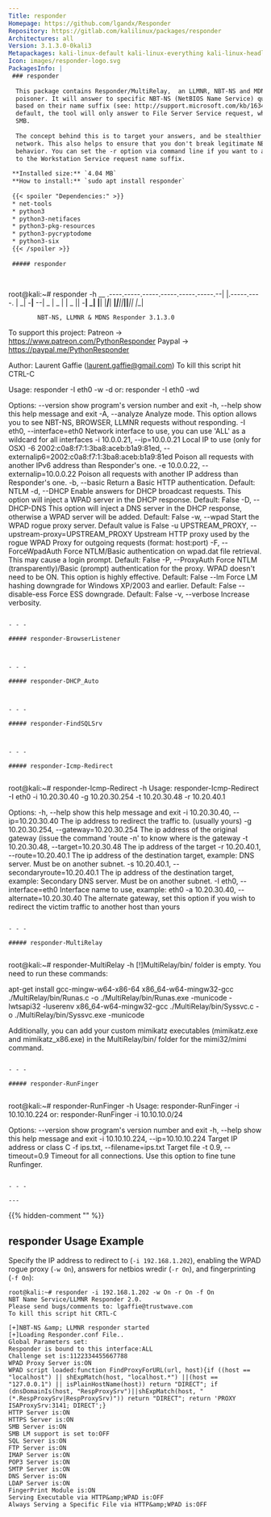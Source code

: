 ```yaml
---
Title: responder
Homepage: https://github.com/lgandx/Responder
Repository: https://gitlab.com/kalilinux/packages/responder
Architectures: all
Version: 3.1.3.0-0kali3
Metapackages: kali-linux-default kali-linux-everything kali-linux-headless kali-linux-large kali-tools-sniffing-spoofing kali-tools-top10 
Icon: images/responder-logo.svg
PackagesInfo: |
 ### responder
 
  This package contains Responder/MultiRelay,  an LLMNR, NBT-NS and MDNS
  poisoner. It will answer to specific NBT-NS (NetBIOS Name Service) queries
  based on their name suffix (see: http://support.microsoft.com/kb/163409). By
  default, the tool will only answer to File Server Service request, which is for
  SMB.
   
  The concept behind this is to target your answers, and be stealthier on the
  network. This also helps to ensure that you don't break legitimate NBT-NS
  behavior. You can set the -r option via command line if you want to answer
  to the Workstation Service request name suffix.
 
 **Installed size:** `4.04 MB`  
 **How to install:** `sudo apt install responder`  
 
 {{< spoiler "Dependencies:" >}}
 * net-tools
 * python3
 * python3-netifaces
 * python3-pkg-resources
 * python3-pycryptodome
 * python3-six
 {{< /spoiler >}}
 
 ##### responder
 
 
 ```
 root@kali:~# responder -h
                                          __
   .----.-----.-----.-----.-----.-----.--|  |.-----.----.
   |   _|  -__|__ --|  _  |  _  |     |  _  ||  -__|   _|
   |__| |_____|_____|   __|_____|__|__|_____||_____|__|
                    |__|
 
            NBT-NS, LLMNR & MDNS Responder 3.1.3.0
 
   To support this project:
   Patreon -> https://www.patreon.com/PythonResponder
   Paypal  -> https://paypal.me/PythonResponder
 
   Author: Laurent Gaffie (laurent.gaffie@gmail.com)
   To kill this script hit CTRL-C
 
 Usage: responder -I eth0 -w -d
 or:
 responder -I eth0 -wd
 
 Options:
   --version             show program's version number and exit
   -h, --help            show this help message and exit
   -A, --analyze         Analyze mode. This option allows you to see NBT-NS,
                         BROWSER, LLMNR requests without responding.
   -I eth0, --interface=eth0
                         Network interface to use, you can use 'ALL' as a
                         wildcard for all interfaces
   -i 10.0.0.21, --ip=10.0.0.21
                         Local IP to use (only for OSX)
   -6 2002:c0a8:f7:1:3ba8:aceb:b1a9:81ed, --externalip6=2002:c0a8:f7:1:3ba8:aceb:b1a9:81ed
                         Poison all requests with another IPv6 address than
                         Responder's one.
   -e 10.0.0.22, --externalip=10.0.0.22
                         Poison all requests with another IP address than
                         Responder's one.
   -b, --basic           Return a Basic HTTP authentication. Default: NTLM
   -d, --DHCP            Enable answers for DHCP broadcast requests. This
                         option will inject a WPAD server in the DHCP response.
                         Default: False
   -D, --DHCP-DNS        This option will inject a DNS server in the DHCP
                         response, otherwise a WPAD server will be added.
                         Default: False
   -w, --wpad            Start the WPAD rogue proxy server. Default value is
                         False
   -u UPSTREAM_PROXY, --upstream-proxy=UPSTREAM_PROXY
                         Upstream HTTP proxy used by the rogue WPAD Proxy for
                         outgoing requests (format: host:port)
   -F, --ForceWpadAuth   Force NTLM/Basic authentication on wpad.dat file
                         retrieval. This may cause a login prompt. Default:
                         False
   -P, --ProxyAuth       Force NTLM (transparently)/Basic (prompt)
                         authentication for the proxy. WPAD doesn't need to be
                         ON. This option is highly effective. Default: False
   --lm                  Force LM hashing downgrade for Windows XP/2003 and
                         earlier. Default: False
   --disable-ess         Force ESS downgrade. Default: False
   -v, --verbose         Increase verbosity.
 ```
 
 - - -
 
 ##### responder-BrowserListener
 
 
 
 - - -
 
 ##### responder-DHCP_Auto
 
 
 
 - - -
 
 ##### responder-FindSQLSrv
 
 
 
 - - -
 
 ##### responder-Icmp-Redirect
 
 
 ```
 root@kali:~# responder-Icmp-Redirect -h
 Usage: responder-Icmp-Redirect -I eth0 -i 10.20.30.40 -g 10.20.30.254 -t 10.20.30.48 -r 10.20.40.1
 
 Options:
   -h, --help            show this help message and exit
   -i 10.20.30.40, --ip=10.20.30.40
                         The ip address to redirect the traffic to. (usually
                         yours)
   -g 10.20.30.254, --gateway=10.20.30.254
                         The ip address of the original gateway (issue the
                         command 'route -n' to know where is the gateway
   -t 10.20.30.48, --target=10.20.30.48
                         The ip address of the target
   -r 10.20.40.1, --route=10.20.40.1
                         The ip address of the destination target, example: DNS
                         server. Must be on another subnet.
   -s 10.20.40.1, --secondaryroute=10.20.40.1
                         The ip address of the destination target, example:
                         Secondary DNS server. Must be on another subnet.
   -I eth0, --interface=eth0
                         Interface name to use, example: eth0
   -a 10.20.30.40, --alternate=10.20.30.40
                         The alternate gateway, set this option if you wish to
                         redirect the victim traffic to another host than yours
 ```
 
 - - -
 
 ##### responder-MultiRelay
 
 
 ```
 root@kali:~# responder-MultiRelay -h
 [!]MultiRelay/bin/ folder is empty. You need to run these commands:
 
 apt-get install gcc-mingw-w64-x86-64
 x86_64-w64-mingw32-gcc ./MultiRelay/bin/Runas.c -o ./MultiRelay/bin/Runas.exe -municode -lwtsapi32 -luserenv
 x86_64-w64-mingw32-gcc ./MultiRelay/bin/Syssvc.c -o ./MultiRelay/bin/Syssvc.exe -municode
 
 Additionally, you can add your custom mimikatz executables (mimikatz.exe and mimikatz_x86.exe)
 in the MultiRelay/bin/ folder for the mimi32/mimi command.
 ```
 
 - - -
 
 ##### responder-RunFinger
 
 
 ```
 root@kali:~# responder-RunFinger -h
 Usage: responder-RunFinger -i 10.10.10.224
 or:
 responder-RunFinger -i 10.10.10.0/24
 
 Options:
   --version             show program's version number and exit
   -h, --help            show this help message and exit
   -i 10.10.10.224, --ip=10.10.10.224
                         Target IP address or class C
   -f ips.txt, --filename=ips.txt
                         Target file
   -t 0.9, --timeout=0.9
                         Timeout for all connections. Use this option to fine
                         tune Runfinger.
 ```
 
 - - -
 
---
```

{{% hidden-comment "<!--Do not edit anything above this line-->" %}}

## responder Usage Example

Specify the IP address to redirect to (`-i 192.168.1.202`), enabling the WPAD rogue proxy (`-w On`), answers for netbios wredir (`-r On`), and fingerprinting (`-f On`):

```
root@kali:~# responder -i 192.168.1.202 -w On -r On -f On
NBT Name Service/LLMNR Responder 2.0.
Please send bugs/comments to: lgaffie@trustwave.com
To kill this script hit CRTL-C

[+]NBT-NS &amp; LLMNR responder started
[+]Loading Responder.conf File..
Global Parameters set:
Responder is bound to this interface:ALL
Challenge set is:1122334455667788
WPAD Proxy Server is:ON
WPAD script loaded:function FindProxyForURL(url, host){if ((host == "localhost") || shExpMatch(host, "localhost.*") ||(host == "127.0.0.1") || isPlainHostName(host)) return "DIRECT"; if (dnsDomainIs(host, "RespProxySrv")||shExpMatch(host, "(*.RespProxySrv|RespProxySrv)")) return "DIRECT"; return 'PROXY ISAProxySrv:3141; DIRECT';}
HTTP Server is:ON
HTTPS Server is:ON
SMB Server is:ON
SMB LM support is set to:OFF
SQL Server is:ON
FTP Server is:ON
IMAP Server is:ON
POP3 Server is:ON
SMTP Server is:ON
DNS Server is:ON
LDAP Server is:ON
FingerPrint Module is:ON
Serving Executable via HTTP&amp;WPAD is:OFF
Always Serving a Specific File via HTTP&amp;WPAD is:OFF
```
